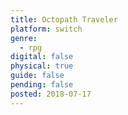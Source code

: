 ```yaml
---
title: Octopath Traveler
platform: switch
genre:
  - rpg
digital: false
physical: true
guide: false
pending: false
posted: 2018-07-17
---
```

